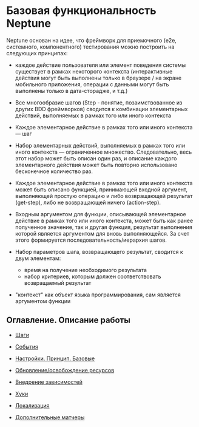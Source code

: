 # Базовая функциональность Neptune 

Neptune основан на идее, что фреймворк для приемочного (e2e, системного, компонентного) тестирования 
можно построить на следующих принципах:

- каждое действие пользователя или элемент поведения системы существует в рамках некоторого контекста (интерактивные 
  действия могут быть выполнены только в браузере / на экране мобильного приложения, операции с данными могут быть 
  выполнены только в дата-сторадже, и т.д.)
  
- Все многообразие шагов (Step - понятие, позаимствованное из других BDD фреймворков) сводится к комбинации элементарных
  действий, выполняемых в рамках того или иного контекста
  
- Каждое элементарное действие в рамках того или иного контекста — шаг

- Набор элементарных действий, выполняемых в рамках того или иного контекста — ограниченное множество. Следовательно, 
  весь этот набор может быть описан один раз, и описание каждого элементарного действия может быть повторно использовано 
  бесконечное количество раз.
  
- Каждое элементарное действие в рамках того или иного контекста может быть описано функцией, принимающей входной аргумент,
  выполняющей простую операцию и либо возвращающей результат (get-step), либо не возвращающей ничего (action-step).
  
- Входным аргументом для функции, описывающей элементарное действие в рамках того или иного контекста, может быть как
  ранее полученное значение, так и другая функция, результат выполнения которой является аргументом для вновь выполняющейся. 
  За счет этого формируется последовательность/иерархия шагов.
  
- Набор параметров шага, возвращающего результат, сводится к двум элементам:
  - время на получение необходимого результата
  - набор критериев, которым должен соответствовать возвращаемый результат
  
- "контекст" как объект языка программирования, сам является аргументом функции 

## Оглавление. Описание работы

- [Шаги](./STEPS.MD)
  
- [События](./EVENTS.MD)  
  
- [Настройки. Принцип. Базовые](./SETTINGS.MD)
  
- [Обновление/освобождение ресурсов](./REFRESHING_STOPPING.MD)
  
- [Внедрение зависимостей](./DEPENDENCY_INJECTION.MD)
  
- [Хуки](./HOOKS.MD)
  
- [Локализация](./LOCALIZATION.MD)
  
- [Дополнительные матчеры](./HAMCREST.MD)